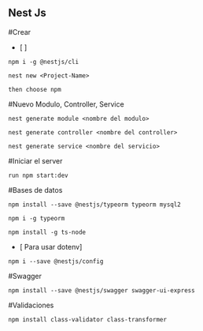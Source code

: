## Nest Js

#Crear
- [ ]
```
npm i -g @nestjs/cli
```

```
nest new <Project-Name>

then choose npm
```

#Nuevo Modulo, Controller, Service
```
nest generate module <nombre del modulo>
```
```
nest generate controller <nombre del controller>
```
```
nest generate service <nombre del servicio>
```

#Iniciar el server
```
run npm start:dev
```

#Bases de datos
```
npm install --save @nestjs/typeorm typeorm mysql2
```
```
npm i -g typeorm
```
```
npm install -g ts-node
```
- [ Para usar dotenv]
```
npm i --save @nestjs/config
```
#Swagger
```
npm install --save @nestjs/swagger swagger-ui-express
```

#Validaciones
```
npm install class-validator class-transformer
```